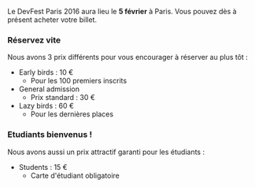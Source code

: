 Le DevFest Paris 2016 aura lieu le **5 février** à Paris. Vous pouvez dès à présent acheter votre billet.


### Réservez vite

Nous avons 3 prix différents pour vous encourager à réserver au plus tôt :

* Early birds : 10 €
  * Pour les 100 premiers inscrits
* General admission
  * Prix standard : 30 €
* Lazy birds : 60 €
  * Pour les dernières places

### Etudiants bienvenus !

Nous avons aussi un prix attractif garanti pour les étudiants :

* Students : 15 €
  * Carte d'étudiant obligatoire
